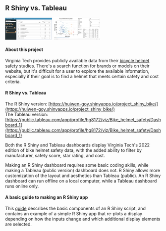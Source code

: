 ## R Shiny vs. Tableau ##
<p float="middle">
  <img src="/UI.jpg" width="30%" />
  <img src="/Tableau_bike_dash.jpg" width="30%" /> 
</p> 

#### About this project ####
Virginia Tech provides publicly available data from their [bicycle helmet safety](https://www.helmet.beam.vt.edu/bicycle-helmet-ratings.html) studies. There's a search function for brands or models on their website, but it's difficult for a user to explore the available information, especially if their goal is to find a helmet that meets certain safety and cost criteria.  

#### R Shiny vs. Tableau ####

The R Shiny version: [https://huiwen-goy.shinyapps.io/project_shiny_bike/](https://huiwen-goy.shinyapps.io/project_shiny_bike/)  
The Tableau version: [https://public.tableau.com/app/profile/hg8172/viz/Bike_helmet_safety/Dashboard_1](https://public.tableau.com/app/profile/hg8172/viz/Bike_helmet_safety/Dashboard_1)  

Both the R Shiny and Tableau dashboards display Virginia Tech's 2022 edition of bike helmet safety data, with the added ability to filter by manufacturer, safety score, star rating, and cost.  

Making an R Shiny dashboard requires some basic coding skills, while making a Tableau (public version) dashboard does not. R Shiny allows more customization of the layout and aesthetics than Tableau (public). An R Shiny dashboard can run offline on a local computer, while a Tableau dashboard runs online only.     

#### A basic guide to making an R Shiny app ####
This [guide](https://huiwen-goy.github.io/Shiny-vs-Tableau/basic_guide_to_R_Shiny.pdf) describes the basic components of an R Shiny script, and contains an example of a simple R Shiny app that re-plots a display depending on how the inputs change and which additional display elements are selected.  
